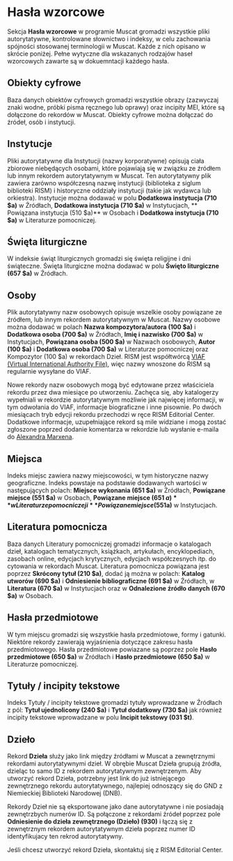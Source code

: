 # Hasła wzorcowe

Sekcja **Hasła wzorcowe** w programie Muscat gromadzi wszystkie pliki autorytatywne, kontrolowane słownictwo i indeksy, w celu zachowania spójności stosowanej terminologii w Muscat. Każde z nich opisano w skrócie poniżej. Pełne wytyczne dla wskazanych rodzajów haseł wzorcowych zawarte są w dokuemntacji każdego hasła.

## Obiekty cyfrowe

Baza danych obiektów cyfrowych gromadzi wszystkie obrazy (zazwyczaj znaki wodne, próbki pisma ręcznego lub oprawy) oraz incipity MEI, które są dołączone do rekordów w Muscat. Obiekty cyfrowe można dołączać do źródeł, osób i instytucji.

## Instytucje

Pliki autorytatywne dla Instytucji (nazwy korporatywne) opisują ciała zbiorowe niebędących osobami, które pojawiają się w związku ze źródłem lub innym rekordem autorytatywnym w Muscat. Ten autorytatywny plik zawiera zarówno współczesną nazwę instytucji (biblioteka z siglum biblioteki RISM) i historyczne oddziały instytucji (takie jak wydawca lub orkiestra). Instytucje można dodawać w polu **Dodatkowa instytucja (710 $a)** w Źródłach, **Dodatkowa instytucja (710 $a)** w Instytucjach, ** Powiązana instytucja (510 $a)** w Osobach i **Dodatkowa instytucja (710 $a)** w Literaturze pomocniczej.

## Święta liturgiczne

W indeksie świąt liturgicznych gromadzi się święta religijne i dni świąteczne. Święta liturgiczne można dodawać w polu **Święto liturgiczne (657 $a)** w Źródłach.

## Osoby

Plik autorytatywny nazw osobowych opisuje wszelkie osoby powiązane ze źródłem, lub innym rekordem autorytatywnym w Muscat. Nazwy osobowe można dodawać w polach **Nazwa kompozytora/autora (100 $a)** i **Dodatkowa osoba (700 $a)** w Źródłach, **Imię i nazwisko (700 $a)** w Instytucjach, **Powiązana osoba (500 $a)** w Nazwach osobowych, **Autor (100 $a)** i **Dodatkowa osoba (700 $a)** w Literaturze pomocniczej oraz Kompozytor (100 $a)</strong> w rekordach Dzieł. RISM jest współtwórcą [VIAF (Virtual International Authority File)](https://www.viaf.org/), więc nazwy wnoszone do RISM są regularnie wysyłane do VIAF.

Nowe rekordy nazw osobowych mogą być edytowane przez właściciela rekordu przez dwa miesiące po utworzeniu. Zachęca się, aby katalogerzy wypełniali w rekordzie autorytatywnym możliwie jak najwięcej informacji, w tym odwołania do VIAF, informacje biograficzne i inne pisownie. Po dwóch miesiącach tryb edycji rekordu przechodzi w ręce RISM Editorial Center. Dodatkowe informacje, uzupełniające rekord są mile widziane i mogą zostać zgłoszone poprzed dodanie komentarza w rekordzie lub wysłanie e-maila do [Alexandra Marxena](mailto:alexander.marxen@rism.info).

## Miejsca

Indeks miejsc zawiera nazwy miejscowości, w tym historyczne nazwy geograficzne. Indeks powstaje na podstawie dodawanych wartości w następujących polach: **Miejsce wykonania (651 $a)** w Żródłach, **Powiązane miejsce (551 $a)** w Osobach, **Powiązane miejsce (651 $a)** w Literaturze pomocniczej i **Powiązane miejsce (551$a)** w Instytucjach.

## Literatura pomocnicza

Baza danych Literatury pomocniczej gromadzi informacje o katalogach dzieł, katalogach tematycznych, książkach, artykułach, encyklopediach, zasobach online, edycjach krytycznych, edycjach współczesnych itp. do cytowania w rekordach Muscat. Literatura pomocnicza powiązana jest poprzez **Skrócony tytuł (210 $a)**, dodać ją można w polach: **Katalog utworów (690 $a)** i **Odniesienie bibliograficzne (691 $a)** w Źródłach, w **Literatura (670 $a)** w Instytucjach oraz w **Odnalezione źródło danych (670 $a)** w Osobach.

## Hasła przedmiotowe

W tym miejscu gromadzi się wszystkie hasła przedmiotowe, formy i gatunki. Niektóre rekordy zawierają wyjaśnienia dotyczące zakresu hasła przedmiotowego. Hasła przedmiotowe powiazane są poprzez pole **Hasło przedmiotowe (650 $a)** w Źródłach i **Hasło przedmiotowe (650 $a)** w Literaturze pomocniczej.

## Tytuły / incipity tekstowe

Indeks Tytuły / incipity tekstowe gromadzi tytuły wprowadzane w Źródłach z pól: **Tytuł ujednolicony (240 $a)** i **Tytuł dodatkowy (730 $a)** jak również incipity tekstowe wprowadzane w polu **Incipit tekstowy (031 $t)**.

## Dzieło

Rekord **Dzieła** służy jako link między źródłami w Muscat a zewnętrznymi rekordami autorytatywnymi dzieł. W obrębie Muscat Dzieła grupują źródła, dzieląc to samo ID z rekordem autorytatywnym zewnętrzenym. Aby utworzyć rekord Dzieła, potrzebny jest link do już istniejącego zewnętrznego rekordu autorytatywnego, najlepiej odnoszący się do GND z Niemieckiej Biblioteki Narodowej (DNB).

Rekordy Dzieł nie są eksportowane jako dane autorytatywne i nie posiadają zewnętrzbych numerów ID. Są połączone z rekordami źródeł poprzez pole **Odniesienie do dzieła zewnętrznego (Dzieło) (930)** i łączą się z zewnętrznym rekordem autorytatywnym dzieła poprzez numer ID identyfikujacy ten rekrod autorytatywny.

Jeśli chcesz utworzyć rekord Dzieła, skontaktuj się z RISM Editorial Center.
